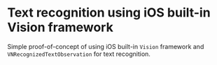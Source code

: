# Text recognition using iOS built-in Vision framework

Simple proof-of-concept of using iOS built-in `Vision` framework and `VNRecognizedTextObservation` for text recognition.
